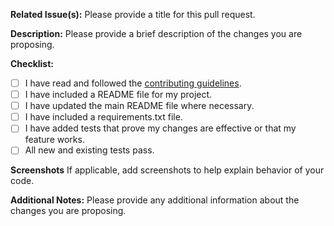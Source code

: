**Related Issue(s):**
Please provide a title for this pull request.

**Description:**
Please provide a brief description of the changes you are proposing.

**Checklist:**

-   [ ] I have read and followed the [contributing guidelines](/CONTRIBUTING.md).
-   [ ] I have included a README file for my project.
-   [ ] I have updated the main README file where necessary.
-   [ ] I have included a requirements.txt file.
-   [ ] I have added tests that prove my changes are effective or that my feature works.
-   [ ] All new and existing tests pass.

**Screenshots**
If applicable, add screenshots to help explain behavior of your code.

**Additional Notes:**
Please provide any additional information about the changes you are proposing.
